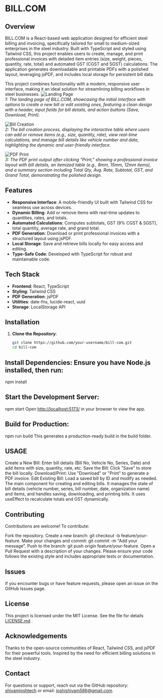 # BILL.COM

## Overview

BILL.COM is a React-based web application designed for efficient steel billing and invoicing, specifically tailored for small to medium-sized enterprises in the steel industry. Built with TypeScript and styled using Tailwind CSS, this project enables users to create, manage, and print professional invoices with detailed item entries (size, weight, pieces, quantity, rate, total) and automated GST (CGST and SGST) calculations. The application generates downloadable and printable PDFs with a polished layout, leveraging jsPDF, and includes local storage for persistent bill data.

This project combines functionality with a modern, responsive user interface, making it an ideal solution for streamlining billing workflows in steel businesses.
![Landing Page](https://github.com/user-attachments/assets/63562ac5-4f9b-4cf1-879d-1111dd32eb3c)  
*1: The landing page of BILL.COM, showcasing the initial interface with options to create a new bill or edit existing ones, featuring a clean design with a header, input fields for bill details, and action buttons (Save, Download, Print).*

![Bill Creation](https://github.com/user-attachments/assets/5824a013-c43b-4e24-9658-511e706852af)  
*2: The bill creation process, displaying the interactive table where users can add or remove items (e.g., size, quantity, rate), view real-time calculations, and manage bill details like vehicle number and date, highlighting the dynamic and user-friendly interface.*

![PDF Print](https://github.com/user-attachments/assets/4aa76ae5-24cd-4d95-a69f-0be58a461e5d)  
*3: The PDF print output after clicking "Print," showing a professional invoice layout with bill details, an itemized table (e.g., 8mm, 15mm, 12mm items), and a summary section including Total Qty, Avg. Rate, Subtotal, GST, and Grand Total, demonstrating the polished design.*



## Features

- **Responsive Interface**: A mobile-friendly UI built with Tailwind CSS for seamless use across devices.
- **Dynamic Billing**: Add or remove items with real-time updates to quantities, rates, and totals.
- **Automated Calculations**: Computes subtotals, GST (9% CGST & SGST), total quantity, average rate, and grand total.
- **PDF Generation**: Download or print professional invoices with a structured layout using jsPDF.
- **Local Storage**: Save and retrieve bills locally for easy access and editing.
- **Type-Safe Code**: Developed with TypeScript for robust and maintainable code.

## Tech Stack

- **Frontend**: React, TypeScript
- **Styling**: Tailwind CSS
- **PDF Generation**: jsPDF
- **Utilities**: date-fns, lucide-react, uuid
- **Storage**: LocalStorage API

## Installation

1. **Clone the Repository**:
   ```bash
   git clone https://github.com/your-username/bill-com.git
   cd bill-com

## Install Dependencies: Ensure you have Node.js installed, then run:

npm install


## Start the Development Server:

npm start
Open [http://localhost:5173/](http://localhost:5173/) in your browser to view the app.


## Build for Production:

npm run build
This generates a production-ready build in the build folder.


## USAGE
Create a New Bill: Enter bill details (Bill No, Vehicle No, Series, Date) and add items with size, quantity, rate, etc.
Save the Bill: Click "Save" to store the bill locally.
Download/Print: Use "Download" or "Print" to generate a PDF invoice.
Edit Existing Bill: Load a saved bill by ID and modify as needed.
The main component for creating and editing bills. It manages the state of bill details (vehicle number, series, bill number, date, organization name) and items, and handles saving, downloading, and printing bills. It uses useEffect to recalculate totals and GST dynamically.


## Contributing
Contributions are welcome! To contribute:

Fork the repository.
Create a new branch: git checkout -b feature/your-feature.
Make your changes and commit: git commit -m "Add your message".
Push to the branch: git push origin feature/your-feature.
Open a Pull Request with a description of your changes.
Please ensure your code follows the existing style and includes appropriate tests or documentation.

## Issues
If you encounter bugs or have feature requests, please open an issue on the GitHub Issues page.

## License
This project is licensed under the MIT License. See the  file for details [LICENSE.md](https://github.com/shivamjoshtech/BILL.COM/blob/main/LICENSE.md) .

## Acknowledgements
Thanks to the open-source communities of React, Tailwind CSS, and jsPDF for their powerful tools.
Inspired by the need for efficient billing solutions in the steel industry.

## Contact
For questions or support, reach out via the GitHub repository: [shivamjoshtech](https://github.com/shivamjoshtech/) or email: joshishivam586@gmail.com.





